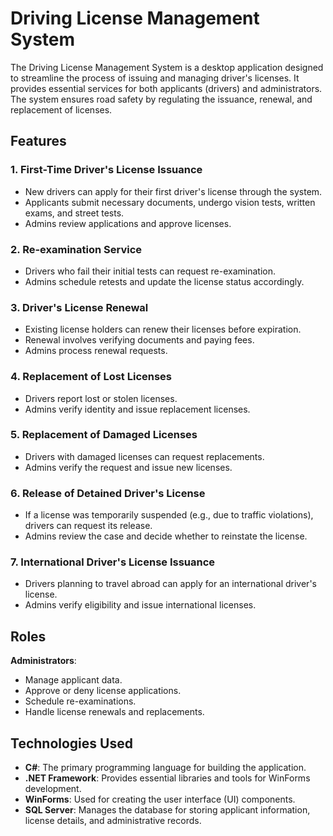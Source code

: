# Driving License Management System

The Driving License Management System is a desktop application designed to streamline the process of issuing and managing driver's licenses. It provides essential services for both applicants (drivers) and administrators. The system ensures road safety by regulating the issuance, renewal, and replacement of licenses.

## Features

### 1. First-Time Driver's License Issuance
- New drivers can apply for their first driver's license through the system.
- Applicants submit necessary documents, undergo vision tests, written exams, and street tests.
- Admins review applications and approve licenses.

### 2. Re-examination Service
- Drivers who fail their initial tests can request re-examination.
- Admins schedule retests and update the license status accordingly.

### 3. Driver's License Renewal
- Existing license holders can renew their licenses before expiration.
- Renewal involves verifying documents and paying fees.
- Admins process renewal requests.

### 4. Replacement of Lost Licenses
- Drivers report lost or stolen licenses.
- Admins verify identity and issue replacement licenses.

### 5. Replacement of Damaged Licenses
- Drivers with damaged licenses can request replacements.
- Admins verify the request and issue new licenses.

### 6. Release of Detained Driver's License
- If a license was temporarily suspended (e.g., due to traffic violations), drivers can request its release.
- Admins review the case and decide whether to reinstate the license.

### 7. International Driver's License Issuance
- Drivers planning to travel abroad can apply for an international driver's license.
- Admins verify eligibility and issue international licenses.

## Roles
**Administrators**:
 - Manage applicant data.
 - Approve or deny license applications.
 - Schedule re-examinations.
 - Handle license renewals and replacements.

## Technologies Used
- **C#**: The primary programming language for building the application.
- **.NET Framework**: Provides essential libraries and tools for WinForms development.
- **WinForms**: Used for creating the user interface (UI) components.
- **SQL Server**: Manages the database for storing applicant information, license details, and administrative records.

